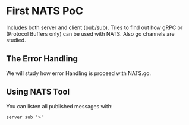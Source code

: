 # First NATS PoC

Includes both server and client (pub/sub). Tries to find out how gRPC or
(Protocol Buffers only) can be used with NATS. Also go channels are studied.

## The Error Handling

We will study how error Handling is proceed with NATS.go.

## Using NATS Tool

You can listen all published messages with:

```shell
server sub '>'
```

